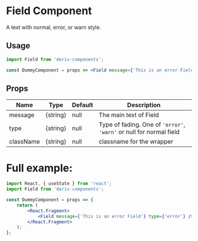 # Field Component

A text with normal, error, or warn style.

## Usage

```jsx
import Field from 'deriv-components';

const DummyComponent = props => <Field message={'This is an error Field'} type={'error'} />;
```

## Props

| Name      | Type     | Default | Description                                                         |
| --------- | -------- | ------- | ------------------------------------------------------------------- |
| message   | {string} | null    | The main text of Field                                              |
| type      | {string} | null    | Type of fading. One of `'error'`, `'warn'` or null for normal field |
| className | {string} | null    | classname for the wrapper                                           |

# Full example:

```jsx
import React, { useState } from 'react';
import Field from 'deriv-components';

const DummyComponent = props => {
    return (
        <React.Fragment>
            <Field message={'This is an error Field'} type={'error'} />
        </React.Fragment>
    );
};
```
